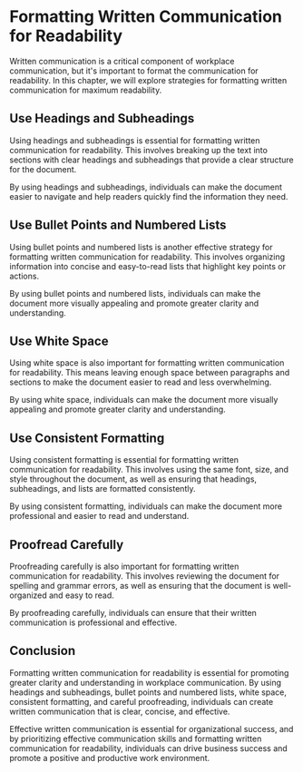Formatting Written Communication for Readability
=============================================================================================

Written communication is a critical component of workplace communication, but it's important to format the communication for readability. In this chapter, we will explore strategies for formatting written communication for maximum readability.

Use Headings and Subheadings
----------------------------

Using headings and subheadings is essential for formatting written communication for readability. This involves breaking up the text into sections with clear headings and subheadings that provide a clear structure for the document.

By using headings and subheadings, individuals can make the document easier to navigate and help readers quickly find the information they need.

Use Bullet Points and Numbered Lists
------------------------------------

Using bullet points and numbered lists is another effective strategy for formatting written communication for readability. This involves organizing information into concise and easy-to-read lists that highlight key points or actions.

By using bullet points and numbered lists, individuals can make the document more visually appealing and promote greater clarity and understanding.

Use White Space
---------------

Using white space is also important for formatting written communication for readability. This means leaving enough space between paragraphs and sections to make the document easier to read and less overwhelming.

By using white space, individuals can make the document more visually appealing and promote greater clarity and understanding.

Use Consistent Formatting
-------------------------

Using consistent formatting is essential for formatting written communication for readability. This involves using the same font, size, and style throughout the document, as well as ensuring that headings, subheadings, and lists are formatted consistently.

By using consistent formatting, individuals can make the document more professional and easier to read and understand.

Proofread Carefully
-------------------

Proofreading carefully is also important for formatting written communication for readability. This involves reviewing the document for spelling and grammar errors, as well as ensuring that the document is well-organized and easy to read.

By proofreading carefully, individuals can ensure that their written communication is professional and effective.

Conclusion
----------

Formatting written communication for readability is essential for promoting greater clarity and understanding in workplace communication. By using headings and subheadings, bullet points and numbered lists, white space, consistent formatting, and careful proofreading, individuals can create written communication that is clear, concise, and effective.

Effective written communication is essential for organizational success, and by prioritizing effective communication skills and formatting written communication for readability, individuals can drive business success and promote a positive and productive work environment.
